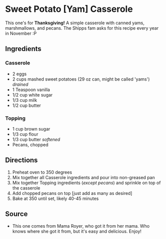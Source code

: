 # Sweet Potato [Yam] Casserole
This one's for **Thanksgiving!** A simple casserole with canned yams, marshmallows, and pecans. The Shipps fam asks for this recipe every year in November :P

## Ingredients
### Casserole
  * 2 eggs
  * 2 cups mashed sweet potatoes (29 oz can, might be called 'yams') *drained*
  * 1 Teaspoon vanilla
  * 1/2 cup white sugar
  * 1/3 cup milk
  * 1/2 cup butter
### Topping
  * 1 cup brown sugar
  * 1/3 cup flour
  * 1/3 cup butter *softened*
  * Pecans, chopped

## Directions
1. Preheat oven to 350 degrees
2. Mix together all Casserole ingredients and pour into non-greased pan
3. Mix together Topping ingredients (*except pecans*) and sprinkle on top of the casserole
4. Add chopped pecans on top [just add as many as desired]
5. Bake at 350 until set, likely 40-45 minutes

## Source
  * This one comes from Mama Royer, who got it from her mama. Who knows where she got it from, but it's easy and delicious. Enjoy!
